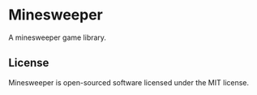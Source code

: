 # Minesweeper

A minesweeper game library.

## License
Minesweeper is open-sourced software licensed under the MIT license.
